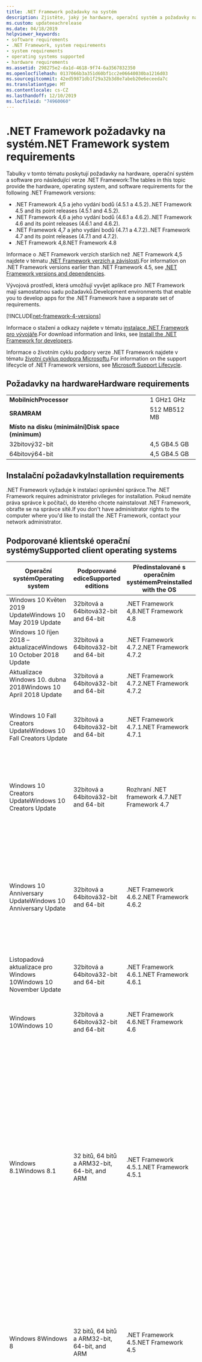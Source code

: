 ```yaml
---
title: .NET Framework požadavky na systém
description: Zjistěte, jaký je hardware, operační systém a požadavky na software pro instalaci .NET Framework 4,5 a novějších verzí.
ms.custom: updateeachrelease
ms.date: 04/18/2019
helpviewer_keywords:
- software requirements
- .NET Framework, system requirements
- system requirements
- operating systems supported
- hardware requirements
ms.assetid: 298275e2-da1d-4618-9f74-6a3567832350
ms.openlocfilehash: 0137066b3a351d60bf1cc2e06640030ba1216d03
ms.sourcegitcommit: 42ed59871db1f29a32b3d8e7abeb20e6eceeda7c
ms.translationtype: MT
ms.contentlocale: cs-CZ
ms.lasthandoff: 12/10/2019
ms.locfileid: "74960060"
---
```

# <a name="net-framework-system-requirements"></a><span data-ttu-id="65a4b-103">.NET Framework požadavky na systém</span><span class="sxs-lookup"><span data-stu-id="65a4b-103">.NET Framework system requirements</span></span>

<span data-ttu-id="65a4b-104">Tabulky v tomto tématu poskytují požadavky na hardware, operační systém a software pro následující verze .NET Framework:</span><span class="sxs-lookup"><span data-stu-id="65a4b-104">The tables in this topic provide the hardware, operating system, and software requirements for the following .NET Framework versions:</span></span>

- <span data-ttu-id="65a4b-105">.NET Framework 4,5 a jeho vydání bodů (4.5.1 a 4.5.2).</span><span class="sxs-lookup"><span data-stu-id="65a4b-105">.NET Framework 4.5 and its point releases (4.5.1 and 4.5.2).</span></span>
- <span data-ttu-id="65a4b-106">.NET Framework 4,6 a jeho vydání bodů (4.6.1 a 4.6.2).</span><span class="sxs-lookup"><span data-stu-id="65a4b-106">.NET Framework 4.6 and its point releases (4.6.1 and 4.6.2).</span></span>
- <span data-ttu-id="65a4b-107">.NET Framework 4,7 a jeho vydání bodů (4.7.1 a 4.7.2).</span><span class="sxs-lookup"><span data-stu-id="65a4b-107">.NET Framework 4.7 and its point releases (4.7.1 and 4.7.2).</span></span>
- <span data-ttu-id="65a4b-108">.NET Framework 4,8</span><span class="sxs-lookup"><span data-stu-id="65a4b-108">.NET Framework 4.8</span></span>

<span data-ttu-id="65a4b-109">Informace o .NET Framework verzích starších než .NET Framework 4,5 najdete v tématu [.NET Framework verzích a závislostí](../migration-guide/versions-and-dependencies.md).</span><span class="sxs-lookup"><span data-stu-id="65a4b-109">For information on .NET Framework versions earlier than .NET Framework 4.5, see [.NET Framework versions and dependencies](../migration-guide/versions-and-dependencies.md).</span></span>

<span data-ttu-id="65a4b-110">Vývojová prostředí, která umožňují vyvíjet aplikace pro .NET Framework mají samostatnou sadu požadavků.</span><span class="sxs-lookup"><span data-stu-id="65a4b-110">Development environments that enable you to develop apps for the .NET Framework have a separate set of requirements.</span></span>

[!INCLUDE[net-framework-4-versions](../../../includes/net-framework-4x-versions.md)]

<span data-ttu-id="65a4b-111">Informace o stažení a odkazy najdete v tématu [instalace .NET Framework pro vývojáře](../install/guide-for-developers.md).</span><span class="sxs-lookup"><span data-stu-id="65a4b-111">For download information and links, see [Install the .NET Framework for developers](../install/guide-for-developers.md).</span></span>

<span data-ttu-id="65a4b-112">Informace o životním cyklu podpory verze .NET Framework najdete v tématu [životní cyklus podpora Microsoftu](https://support.microsoft.com/lifecycle/search?sort=PN&alpha=Microsoft%20.NET%20Framework&Filter=FilterNO).</span><span class="sxs-lookup"><span data-stu-id="65a4b-112">For information on the support lifecycle of .NET Framework versions, see [Microsoft Support Lifecycle](https://support.microsoft.com/lifecycle/search?sort=PN&alpha=Microsoft%20.NET%20Framework&Filter=FilterNO).</span></span>

## <a name="hardware-requirements"></a><span data-ttu-id="65a4b-113">Požadavky na hardware</span><span class="sxs-lookup"><span data-stu-id="65a4b-113">Hardware requirements</span></span>

|                          |        |
| ------------------------ | ------ |
| <span data-ttu-id="65a4b-114">**Mobilních**</span><span class="sxs-lookup"><span data-stu-id="65a4b-114">**Processor**</span></span>            | <span data-ttu-id="65a4b-115">1 GHz</span><span class="sxs-lookup"><span data-stu-id="65a4b-115">1 GHz</span></span>  |
| <span data-ttu-id="65a4b-116">**SRAM**</span><span class="sxs-lookup"><span data-stu-id="65a4b-116">**RAM**</span></span>                  | <span data-ttu-id="65a4b-117">512 MB</span><span class="sxs-lookup"><span data-stu-id="65a4b-117">512 MB</span></span> |
| <span data-ttu-id="65a4b-118">**Místo na disku (minimální)**</span><span class="sxs-lookup"><span data-stu-id="65a4b-118">**Disk space (minimum)**</span></span> |        |
| <span data-ttu-id="65a4b-119">32bitový</span><span class="sxs-lookup"><span data-stu-id="65a4b-119">32-bit</span></span>                   | <span data-ttu-id="65a4b-120">4,5 GB</span><span class="sxs-lookup"><span data-stu-id="65a4b-120">4.5 GB</span></span> |
| <span data-ttu-id="65a4b-121">64bitový</span><span class="sxs-lookup"><span data-stu-id="65a4b-121">64-bit</span></span>                   | <span data-ttu-id="65a4b-122">4,5 GB</span><span class="sxs-lookup"><span data-stu-id="65a4b-122">4.5 GB</span></span> |

## <a name="installation-requirements"></a><span data-ttu-id="65a4b-123">Instalační požadavky</span><span class="sxs-lookup"><span data-stu-id="65a4b-123">Installation requirements</span></span>

<span data-ttu-id="65a4b-124">.NET Framework vyžaduje k instalaci oprávnění správce.</span><span class="sxs-lookup"><span data-stu-id="65a4b-124">The .NET Framework requires administrator privileges for installation.</span></span> <span data-ttu-id="65a4b-125">Pokud nemáte práva správce k počítači, do kterého chcete nainstalovat .NET Framework, obraťte se na správce sítě.</span><span class="sxs-lookup"><span data-stu-id="65a4b-125">If you don't have administrator rights to the computer where you'd like to install the .NET Framework, contact your network administrator.</span></span>

## <a name="supported-client-operating-systems"></a><span data-ttu-id="65a4b-126">Podporované klientské operační systémy</span><span class="sxs-lookup"><span data-stu-id="65a4b-126">Supported client operating systems</span></span>

| <span data-ttu-id="65a4b-127">Operační systém</span><span class="sxs-lookup"><span data-stu-id="65a4b-127">Operating system</span></span> | <span data-ttu-id="65a4b-128">Podporované edice</span><span class="sxs-lookup"><span data-stu-id="65a4b-128">Supported editions</span></span> | <span data-ttu-id="65a4b-129">Předinstalované s operačním systémem</span><span class="sxs-lookup"><span data-stu-id="65a4b-129">Preinstalled with the OS</span></span> | <span data-ttu-id="65a4b-130">Instalovatelné samostatně</span><span class="sxs-lookup"><span data-stu-id="65a4b-130">Installable separately</span></span> |
| ---------------- | ------------------ | ------------------------ | ---------------------- |
| <span data-ttu-id="65a4b-131">Windows 10 Květen 2019 Update</span><span class="sxs-lookup"><span data-stu-id="65a4b-131">Windows 10 May 2019 Update</span></span> | <span data-ttu-id="65a4b-132">32bitová a 64bitová</span><span class="sxs-lookup"><span data-stu-id="65a4b-132">32-bit and 64-bit</span></span> | <span data-ttu-id="65a4b-133">.NET Framework 4,8</span><span class="sxs-lookup"><span data-stu-id="65a4b-133">.NET Framework 4.8</span></span> | -- |
| <span data-ttu-id="65a4b-134">Windows 10 říjen 2018 – aktualizace</span><span class="sxs-lookup"><span data-stu-id="65a4b-134">Windows 10 October 2018 Update</span></span> | <span data-ttu-id="65a4b-135">32bitová a 64bitová</span><span class="sxs-lookup"><span data-stu-id="65a4b-135">32-bit and 64-bit</span></span> | <span data-ttu-id="65a4b-136">.NET Framework 4.7.2</span><span class="sxs-lookup"><span data-stu-id="65a4b-136">.NET Framework 4.7.2</span></span> | <span data-ttu-id="65a4b-137">.NET Framework 4,8</span><span class="sxs-lookup"><span data-stu-id="65a4b-137">.NET Framework 4.8</span></span> |
| <span data-ttu-id="65a4b-138">Aktualizace Windows 10. dubna 2018</span><span class="sxs-lookup"><span data-stu-id="65a4b-138">Windows 10 April 2018 Update</span></span> | <span data-ttu-id="65a4b-139">32bitová a 64bitová</span><span class="sxs-lookup"><span data-stu-id="65a4b-139">32-bit and 64-bit</span></span> | <span data-ttu-id="65a4b-140">.NET Framework 4.7.2</span><span class="sxs-lookup"><span data-stu-id="65a4b-140">.NET Framework 4.7.2</span></span> |<span data-ttu-id="65a4b-141">.NET Framework 4,8</span><span class="sxs-lookup"><span data-stu-id="65a4b-141">.NET Framework 4.8</span></span>|
| <span data-ttu-id="65a4b-142">Windows 10 Fall Creators Update</span><span class="sxs-lookup"><span data-stu-id="65a4b-142">Windows 10 Fall Creators Update</span></span> | <span data-ttu-id="65a4b-143">32bitová a 64bitová</span><span class="sxs-lookup"><span data-stu-id="65a4b-143">32-bit and 64-bit</span></span> | <span data-ttu-id="65a4b-144">.NET Framework 4.7.1</span><span class="sxs-lookup"><span data-stu-id="65a4b-144">.NET Framework 4.7.1</span></span> | <span data-ttu-id="65a4b-145">.NET Framework 4.7.2</span><span class="sxs-lookup"><span data-stu-id="65a4b-145">.NET Framework 4.7.2</span></span><br/><br/><span data-ttu-id="65a4b-146">.NET Framework 4,8</span><span class="sxs-lookup"><span data-stu-id="65a4b-146">.NET Framework 4.8</span></span> |
| <span data-ttu-id="65a4b-147">Windows 10 Creators Update</span><span class="sxs-lookup"><span data-stu-id="65a4b-147">Windows 10 Creators Update</span></span> | <span data-ttu-id="65a4b-148">32bitová a 64bitová</span><span class="sxs-lookup"><span data-stu-id="65a4b-148">32-bit and 64-bit</span></span> | <span data-ttu-id="65a4b-149">Rozhraní .NET framework 4.7</span><span class="sxs-lookup"><span data-stu-id="65a4b-149">.NET Framework 4.7</span></span> | <span data-ttu-id="65a4b-150">.NET Framework 4.7.1</span><span class="sxs-lookup"><span data-stu-id="65a4b-150">.NET Framework 4.7.1</span></span><br/><br/><span data-ttu-id="65a4b-151">.NET Framework 4.7.2</span><span class="sxs-lookup"><span data-stu-id="65a4b-151">.NET Framework 4.7.2</span></span><br/><br/><span data-ttu-id="65a4b-152">.NET Framework 4,8</span><span class="sxs-lookup"><span data-stu-id="65a4b-152">.NET Framework 4.8</span></span> |
| <span data-ttu-id="65a4b-153">Windows 10 Anniversary Update</span><span class="sxs-lookup"><span data-stu-id="65a4b-153">Windows 10 Anniversary Update</span></span> | <span data-ttu-id="65a4b-154">32bitová a 64bitová</span><span class="sxs-lookup"><span data-stu-id="65a4b-154">32-bit and 64-bit</span></span> | <span data-ttu-id="65a4b-155">.NET Framework 4.6.2</span><span class="sxs-lookup"><span data-stu-id="65a4b-155">.NET Framework 4.6.2</span></span> |<span data-ttu-id="65a4b-156">Rozhraní .NET framework 4.7</span><span class="sxs-lookup"><span data-stu-id="65a4b-156">.NET Framework 4.7</span></span><br/><br/><span data-ttu-id="65a4b-157">.NET Framework 4.7.1</span><span class="sxs-lookup"><span data-stu-id="65a4b-157">.NET Framework 4.7.1</span></span><br/><br/><span data-ttu-id="65a4b-158">.NET Framework 4.7.2</span><span class="sxs-lookup"><span data-stu-id="65a4b-158">.NET Framework 4.7.2</span></span><br/><br/><span data-ttu-id="65a4b-159">.NET Framework 4,8</span><span class="sxs-lookup"><span data-stu-id="65a4b-159">.NET Framework 4.8</span></span>  |
| <span data-ttu-id="65a4b-160">Listopadová aktualizace pro Windows 10</span><span class="sxs-lookup"><span data-stu-id="65a4b-160">Windows 10 November Update</span></span> | <span data-ttu-id="65a4b-161">32bitová a 64bitová</span><span class="sxs-lookup"><span data-stu-id="65a4b-161">32-bit and 64-bit</span></span> | <span data-ttu-id="65a4b-162">.NET Framework 4.6.1</span><span class="sxs-lookup"><span data-stu-id="65a4b-162">.NET Framework 4.6.1</span></span> | <span data-ttu-id="65a4b-163">.NET Framework 4.6.2</span><span class="sxs-lookup"><span data-stu-id="65a4b-163">.NET Framework 4.6.2</span></span> |
| <span data-ttu-id="65a4b-164">Windows 10</span><span class="sxs-lookup"><span data-stu-id="65a4b-164">Windows 10</span></span> | <span data-ttu-id="65a4b-165">32bitová a 64bitová</span><span class="sxs-lookup"><span data-stu-id="65a4b-165">32-bit and 64-bit</span></span> | <span data-ttu-id="65a4b-166">.NET Framework 4.6</span><span class="sxs-lookup"><span data-stu-id="65a4b-166">.NET Framework 4.6</span></span> | <span data-ttu-id="65a4b-167">.NET Framework 4.6.1</span><span class="sxs-lookup"><span data-stu-id="65a4b-167">.NET Framework 4.6.1</span></span> <br/><br/> <span data-ttu-id="65a4b-168">.NET Framework 4.6.2</span><span class="sxs-lookup"><span data-stu-id="65a4b-168">.NET Framework 4.6.2</span></span> |
| <span data-ttu-id="65a4b-169">Windows 8.1</span><span class="sxs-lookup"><span data-stu-id="65a4b-169">Windows 8.1</span></span> | <span data-ttu-id="65a4b-170">32 bitů, 64 bitů a ARM</span><span class="sxs-lookup"><span data-stu-id="65a4b-170">32-bit, 64-bit, and ARM</span></span> | <span data-ttu-id="65a4b-171">.NET Framework 4.5.1</span><span class="sxs-lookup"><span data-stu-id="65a4b-171">.NET Framework 4.5.1</span></span> | <span data-ttu-id="65a4b-172">.NET Framework 4.5.2</span><span class="sxs-lookup"><span data-stu-id="65a4b-172">.NET Framework 4.5.2</span></span><br /><br /> <span data-ttu-id="65a4b-173">.NET Framework 4.6</span><span class="sxs-lookup"><span data-stu-id="65a4b-173">.NET Framework 4.6</span></span><br /><br /> <span data-ttu-id="65a4b-174">.NET Framework 4.6.1</span><span class="sxs-lookup"><span data-stu-id="65a4b-174">.NET Framework 4.6.1</span></span><br /><br /> <span data-ttu-id="65a4b-175">.NET Framework 4.6.2</span><span class="sxs-lookup"><span data-stu-id="65a4b-175">.NET Framework 4.6.2</span></span><br /><br /><span data-ttu-id="65a4b-176">Rozhraní .NET framework 4.7</span><span class="sxs-lookup"><span data-stu-id="65a4b-176">.NET Framework 4.7</span></span><br/><br/><span data-ttu-id="65a4b-177">.NET Framework 4.7.1</span><span class="sxs-lookup"><span data-stu-id="65a4b-177">.NET Framework 4.7.1</span></span><br/><br/><span data-ttu-id="65a4b-178">.NET Framework 4.7.2</span><span class="sxs-lookup"><span data-stu-id="65a4b-178">.NET Framework 4.7.2</span></span><br/><br/><span data-ttu-id="65a4b-179">.NET Framework 4,8</span><span class="sxs-lookup"><span data-stu-id="65a4b-179">.NET Framework 4.8</span></span> |
| <span data-ttu-id="65a4b-180">Windows 8</span><span class="sxs-lookup"><span data-stu-id="65a4b-180">Windows 8</span></span> | <span data-ttu-id="65a4b-181">32 bitů, 64 bitů a ARM</span><span class="sxs-lookup"><span data-stu-id="65a4b-181">32-bit, 64-bit, and ARM</span></span> | <span data-ttu-id="65a4b-182">.NET Framework 4.5</span><span class="sxs-lookup"><span data-stu-id="65a4b-182">.NET Framework 4.5</span></span> | <span data-ttu-id="65a4b-183">.NET Framework 4.5.1</span><span class="sxs-lookup"><span data-stu-id="65a4b-183">.NET Framework 4.5.1</span></span><br /><br /><span data-ttu-id="65a4b-184">.NET Framework 4.5.2</span><span class="sxs-lookup"><span data-stu-id="65a4b-184">.NET Framework 4.5.2</span></span><br /><br /> <span data-ttu-id="65a4b-185">.NET Framework 4.6</span><span class="sxs-lookup"><span data-stu-id="65a4b-185">.NET Framework 4.6</span></span><br /><br /> <span data-ttu-id="65a4b-186">.NET Framework 4.6.1</span><span class="sxs-lookup"><span data-stu-id="65a4b-186">.NET Framework 4.6.1</span></span> |
| <span data-ttu-id="65a4b-187">Windows 7 SP1</span><span class="sxs-lookup"><span data-stu-id="65a4b-187">Windows 7 SP1</span></span>|<span data-ttu-id="65a4b-188">32bitová a 64bitová</span><span class="sxs-lookup"><span data-stu-id="65a4b-188">32-bit and 64-bit</span></span> | -- | <span data-ttu-id="65a4b-189">.NET Framework 4</span><span class="sxs-lookup"><span data-stu-id="65a4b-189">.NET Framework 4</span></span><br /><br /> <span data-ttu-id="65a4b-190">.NET Framework 4.5</span><span class="sxs-lookup"><span data-stu-id="65a4b-190">.NET Framework 4.5</span></span><br /><br /> <span data-ttu-id="65a4b-191">.NET Framework 4.5.1</span><span class="sxs-lookup"><span data-stu-id="65a4b-191">.NET Framework 4.5.1</span></span><br /><br /> <span data-ttu-id="65a4b-192">.NET Framework 4.5.2</span><span class="sxs-lookup"><span data-stu-id="65a4b-192">.NET Framework 4.5.2</span></span><br /><br /> <span data-ttu-id="65a4b-193">.NET Framework 4.6</span><span class="sxs-lookup"><span data-stu-id="65a4b-193">.NET Framework 4.6</span></span><br /><br /> <span data-ttu-id="65a4b-194">.NET Framework 4.6.1</span><span class="sxs-lookup"><span data-stu-id="65a4b-194">.NET Framework 4.6.1</span></span><br /><br /> <span data-ttu-id="65a4b-195">.NET Framework 4.6.2</span><span class="sxs-lookup"><span data-stu-id="65a4b-195">.NET Framework 4.6.2</span></span><br /><br /><span data-ttu-id="65a4b-196">Rozhraní .NET framework 4.7</span><span class="sxs-lookup"><span data-stu-id="65a4b-196">.NET Framework 4.7</span></span><br/><br/><span data-ttu-id="65a4b-197">.NET Framework 4.7.1</span><span class="sxs-lookup"><span data-stu-id="65a4b-197">.NET Framework 4.7.1</span></span><br/><br/><span data-ttu-id="65a4b-198">.NET Framework 4.7.2</span><span class="sxs-lookup"><span data-stu-id="65a4b-198">.NET Framework 4.7.2</span></span><br/><br/><span data-ttu-id="65a4b-199">.NET Framework 4,8</span><span class="sxs-lookup"><span data-stu-id="65a4b-199">.NET Framework 4.8</span></span> |
| <span data-ttu-id="65a4b-200">Windows Vista SP2</span><span class="sxs-lookup"><span data-stu-id="65a4b-200">Windows Vista SP2</span></span>|<span data-ttu-id="65a4b-201">32bitová a 64bitová</span><span class="sxs-lookup"><span data-stu-id="65a4b-201">32-bit and 64-bit</span></span> | -- | <span data-ttu-id="65a4b-202">.NET Framework 4</span><span class="sxs-lookup"><span data-stu-id="65a4b-202">.NET Framework 4</span></span><br /><br /> <span data-ttu-id="65a4b-203">.NET Framework 4.5</span><span class="sxs-lookup"><span data-stu-id="65a4b-203">.NET Framework 4.5</span></span><br /><br /> <span data-ttu-id="65a4b-204">.NET Framework 4.5.1</span><span class="sxs-lookup"><span data-stu-id="65a4b-204">.NET Framework 4.5.1</span></span><br /><br /> <span data-ttu-id="65a4b-205">.NET Framework 4.5.2</span><span class="sxs-lookup"><span data-stu-id="65a4b-205">.NET Framework 4.5.2</span></span><br /><br /> <span data-ttu-id="65a4b-206">.NET Framework 4.6</span><span class="sxs-lookup"><span data-stu-id="65a4b-206">.NET Framework 4.6</span></span> |
| <span data-ttu-id="65a4b-207">Windows XP</span><span class="sxs-lookup"><span data-stu-id="65a4b-207">Windows XP</span></span> |<span data-ttu-id="65a4b-208">32bitová a 64bitová</span><span class="sxs-lookup"><span data-stu-id="65a4b-208">32-bit and 64-bit</span></span> | -- | <span data-ttu-id="65a4b-209">.NET Framework 4</span><span class="sxs-lookup"><span data-stu-id="65a4b-209">.NET Framework 4</span></span> |

 <span data-ttu-id="65a4b-210">**Poznámky:**</span><span class="sxs-lookup"><span data-stu-id="65a4b-210">**Notes:**</span></span>

- <span data-ttu-id="65a4b-211">V systémech Windows 7 .NET Framework vyžaduje systém Windows 7 SP1.</span><span class="sxs-lookup"><span data-stu-id="65a4b-211">On Windows 7 systems, the .NET Framework requires Windows 7 SP1.</span></span> <span data-ttu-id="65a4b-212">Pokud jste v systému Windows 7 a ještě jste nenainstalovali aktualizaci Service Pack 1, musíte to provést před instalací .NET Framework.</span><span class="sxs-lookup"><span data-stu-id="65a4b-212">If you're on Windows 7 and haven't yet installed Service Pack 1, you need to do so before installing the .NET Framework.</span></span>

- <span data-ttu-id="65a4b-213">.NET Framework 4,5 se podporuje v Windows Preinstallation Environment (Windows PE).</span><span class="sxs-lookup"><span data-stu-id="65a4b-213">.NET Framework 4.5 is supported on the Windows Preinstallation Environment (Windows PE).</span></span> <span data-ttu-id="65a4b-214">V prostředí Windows PE nejsou podporovány všechny funkce.</span><span class="sxs-lookup"><span data-stu-id="65a4b-214">Not all features are supported on Windows PE.</span></span>

- <span data-ttu-id="65a4b-215">.NET Framework 4 také podporuje platformu IA64.</span><span class="sxs-lookup"><span data-stu-id="65a4b-215">.NET Framework 4 also supports the IA64 platform.</span></span>

- <span data-ttu-id="65a4b-216">U všech platforem doporučujeme upgradovat na nejnovější aktualizaci Service Pack systému Windows a nainstalovat důležité aktualizace, které jsou k dispozici od [web Windows Update](https://support.microsoft.com/help/12373/windows-update-faq) , abyste zajistili nejlepší kompatibilitu a zabezpečení.</span><span class="sxs-lookup"><span data-stu-id="65a4b-216">For all platforms, we recommend that you upgrade to the latest Windows Service Pack and install critical updates available from [Windows Update](https://support.microsoft.com/help/12373/windows-update-faq) to ensure the best compatibility and security.</span></span>

- <span data-ttu-id="65a4b-217">V 64 operačních systémech podporuje .NET Framework rozhraní WOW64 (32-bit Processing v počítači s 64) a | nativní zpracování 64.</span><span class="sxs-lookup"><span data-stu-id="65a4b-217">On 64-bit operating systems, the .NET Framework supports both WOW64 (32-bit processing on a 64-bit machine) and| native 64-bit processing.</span></span>

## <a name="supported-server-operating-systems"></a><span data-ttu-id="65a4b-218">Podporované serverové operační systémy</span><span class="sxs-lookup"><span data-stu-id="65a4b-218">Supported server operating systems</span></span>

| <span data-ttu-id="65a4b-219">Operační systém</span><span class="sxs-lookup"><span data-stu-id="65a4b-219">Operating system</span></span> | <span data-ttu-id="65a4b-220">Podporované edice</span><span class="sxs-lookup"><span data-stu-id="65a4b-220">Supported editions</span></span> | <span data-ttu-id="65a4b-221">Předinstalované s operačním systémem</span><span class="sxs-lookup"><span data-stu-id="65a4b-221">Preinstalled with the OS</span></span> | <span data-ttu-id="65a4b-222">Instalovatelné samostatně</span><span class="sxs-lookup"><span data-stu-id="65a4b-222">Installable separately</span></span> |
| ---------------- | ------------------ | ------------------------ | ---------------------- |
| <span data-ttu-id="65a4b-223">Windows Server. 2019</span><span class="sxs-lookup"><span data-stu-id="65a4b-223">Windows Server 2019</span></span> | <span data-ttu-id="65a4b-224">64bitový</span><span class="sxs-lookup"><span data-stu-id="65a4b-224">64-bit</span></span> | <span data-ttu-id="65a4b-225">.NET Framework 4.7.2</span><span class="sxs-lookup"><span data-stu-id="65a4b-225">.NET Framework 4.7.2</span></span> | <span data-ttu-id="65a4b-226">.NET Framework 4,8</span><span class="sxs-lookup"><span data-stu-id="65a4b-226">.NET Framework 4.8</span></span> |
| <span data-ttu-id="65a4b-227">Windows Server verze 1809</span><span class="sxs-lookup"><span data-stu-id="65a4b-227">Windows Server, version 1809</span></span> | <span data-ttu-id="65a4b-228">64bitový</span><span class="sxs-lookup"><span data-stu-id="65a4b-228">64-bit</span></span> | <span data-ttu-id="65a4b-229">.NET Framework 4.7.2</span><span class="sxs-lookup"><span data-stu-id="65a4b-229">.NET Framework 4.7.2</span></span> | <span data-ttu-id="65a4b-230">.NET Framework 4,8</span><span class="sxs-lookup"><span data-stu-id="65a4b-230">.NET Framework 4.8</span></span> |
| <span data-ttu-id="65a4b-231">Windows Server verze 1803</span><span class="sxs-lookup"><span data-stu-id="65a4b-231">Windows Server, version 1803</span></span> | <span data-ttu-id="65a4b-232">64bitový</span><span class="sxs-lookup"><span data-stu-id="65a4b-232">64-bit</span></span> | <span data-ttu-id="65a4b-233">.NET Framework 4.7.2</span><span class="sxs-lookup"><span data-stu-id="65a4b-233">.NET Framework 4.7.2</span></span> | <span data-ttu-id="65a4b-234">.NET Framework 4,8</span><span class="sxs-lookup"><span data-stu-id="65a4b-234">.NET Framework 4.8</span></span> |
| <span data-ttu-id="65a4b-235">Windows Server, verze 1709</span><span class="sxs-lookup"><span data-stu-id="65a4b-235">Windows Server, version 1709</span></span> | <span data-ttu-id="65a4b-236">64bitový</span><span class="sxs-lookup"><span data-stu-id="65a4b-236">64-bit</span></span> | <span data-ttu-id="65a4b-237">.NET Framework 4.7.1</span><span class="sxs-lookup"><span data-stu-id="65a4b-237">.NET Framework 4.7.1</span></span> | <span data-ttu-id="65a4b-238">.NET Framework 4.7.2</span><span class="sxs-lookup"><span data-stu-id="65a4b-238">.NET Framework 4.7.2</span></span>|
| <span data-ttu-id="65a4b-239">Windows Server 2016</span><span class="sxs-lookup"><span data-stu-id="65a4b-239">Windows Server 2016</span></span> | <span data-ttu-id="65a4b-240">64bitový</span><span class="sxs-lookup"><span data-stu-id="65a4b-240">64-bit</span></span> | <span data-ttu-id="65a4b-241">.NET Framework 4.6.2</span><span class="sxs-lookup"><span data-stu-id="65a4b-241">.NET Framework 4.6.2</span></span> | <span data-ttu-id="65a4b-242">Rozhraní .NET framework 4.7</span><span class="sxs-lookup"><span data-stu-id="65a4b-242">.NET Framework 4.7</span></span><br/><br/> <span data-ttu-id="65a4b-243">.NET Framework 4.7.1</span><span class="sxs-lookup"><span data-stu-id="65a4b-243">.NET Framework 4.7.1</span></span><br/><br/><span data-ttu-id="65a4b-244">.NET Framework 4.7.2</span><span class="sxs-lookup"><span data-stu-id="65a4b-244">.NET Framework 4.7.2</span></span><br/><br/><span data-ttu-id="65a4b-245">.NET Framework 4,8</span><span class="sxs-lookup"><span data-stu-id="65a4b-245">.NET Framework 4.8</span></span> |
| <span data-ttu-id="65a4b-246">Windows Server 2012 R2</span><span class="sxs-lookup"><span data-stu-id="65a4b-246">Windows Server 2012 R2</span></span> | <span data-ttu-id="65a4b-247">64bitový</span><span class="sxs-lookup"><span data-stu-id="65a4b-247">64-bit</span></span> | <span data-ttu-id="65a4b-248">.NET Framework 4.5.1</span><span class="sxs-lookup"><span data-stu-id="65a4b-248">.NET Framework 4.5.1</span></span> | <span data-ttu-id="65a4b-249">.NET Framework 4.5.2</span><span class="sxs-lookup"><span data-stu-id="65a4b-249">.NET Framework 4.5.2</span></span><br /><br /> <span data-ttu-id="65a4b-250">.NET Framework 4.6</span><span class="sxs-lookup"><span data-stu-id="65a4b-250">.NET Framework 4.6</span></span><br /><br /> <span data-ttu-id="65a4b-251">.NET Framework 4.6.1</span><span class="sxs-lookup"><span data-stu-id="65a4b-251">.NET Framework 4.6.1</span></span><br /><br /> <span data-ttu-id="65a4b-252">.NET Framework 4.6.2</span><span class="sxs-lookup"><span data-stu-id="65a4b-252">.NET Framework 4.6.2</span></span><br /><br /><span data-ttu-id="65a4b-253">Rozhraní .NET framework 4.7</span><span class="sxs-lookup"><span data-stu-id="65a4b-253">.NET Framework 4.7</span></span><br/><br/> <span data-ttu-id="65a4b-254">.NET Framework 4.7.1</span><span class="sxs-lookup"><span data-stu-id="65a4b-254">.NET Framework 4.7.1</span></span><br/><br/><span data-ttu-id="65a4b-255">.NET Framework 4.7.2</span><span class="sxs-lookup"><span data-stu-id="65a4b-255">.NET Framework 4.7.2</span></span><br/><br/><span data-ttu-id="65a4b-256">.NET Framework 4,8</span><span class="sxs-lookup"><span data-stu-id="65a4b-256">.NET Framework 4.8</span></span> |
| <span data-ttu-id="65a4b-257">Windows Server 2012 (64-bit Edition)</span><span class="sxs-lookup"><span data-stu-id="65a4b-257">Windows Server 2012 (64-bit edition)</span></span> | <span data-ttu-id="65a4b-258">64bitový</span><span class="sxs-lookup"><span data-stu-id="65a4b-258">64-bit</span></span>| <span data-ttu-id="65a4b-259">.NET Framework 4.5</span><span class="sxs-lookup"><span data-stu-id="65a4b-259">.NET Framework 4.5</span></span> | <span data-ttu-id="65a4b-260">.NET Framework 4.5.1</span><span class="sxs-lookup"><span data-stu-id="65a4b-260">.NET Framework 4.5.1</span></span><br /><br /> <span data-ttu-id="65a4b-261">.NET Framework 4.5.2</span><span class="sxs-lookup"><span data-stu-id="65a4b-261">.NET Framework 4.5.2</span></span><br /><br /> <span data-ttu-id="65a4b-262">.NET Framework 4.6</span><span class="sxs-lookup"><span data-stu-id="65a4b-262">.NET Framework 4.6</span></span><br /><br /> <span data-ttu-id="65a4b-263">.NET Framework 4.6.1</span><span class="sxs-lookup"><span data-stu-id="65a4b-263">.NET Framework 4.6.1</span></span><br /><br /> <span data-ttu-id="65a4b-264">.NET Framework 4.6.2</span><span class="sxs-lookup"><span data-stu-id="65a4b-264">.NET Framework 4.6.2</span></span><br /><br /><span data-ttu-id="65a4b-265">Rozhraní .NET framework 4.7</span><span class="sxs-lookup"><span data-stu-id="65a4b-265">.NET Framework 4.7</span></span><br/><br/><span data-ttu-id="65a4b-266">.NET Framework 4.7.1</span><span class="sxs-lookup"><span data-stu-id="65a4b-266">.NET Framework 4.7.1</span></span><br/><br/><span data-ttu-id="65a4b-267">.NET Framework 4.7.2</span><span class="sxs-lookup"><span data-stu-id="65a4b-267">.NET Framework 4.7.2</span></span><br/><br/><span data-ttu-id="65a4b-268">.NET Framework 4,8</span><span class="sxs-lookup"><span data-stu-id="65a4b-268">.NET Framework 4.8</span></span> |
| <span data-ttu-id="65a4b-269">Windows Server 2008 R2 SP1</span><span class="sxs-lookup"><span data-stu-id="65a4b-269">Windows Server 2008 R2 SP1</span></span>|<span data-ttu-id="65a4b-270">64bitový</span><span class="sxs-lookup"><span data-stu-id="65a4b-270">64-bit</span></span> | -- | <span data-ttu-id="65a4b-271">.NET Framework 4</span><span class="sxs-lookup"><span data-stu-id="65a4b-271">.NET Framework 4</span></span><br /><br /> <span data-ttu-id="65a4b-272">.NET Framework 4.5</span><span class="sxs-lookup"><span data-stu-id="65a4b-272">.NET Framework 4.5</span></span><br /><br /> <span data-ttu-id="65a4b-273">.NET Framework 4.5.1</span><span class="sxs-lookup"><span data-stu-id="65a4b-273">.NET Framework 4.5.1</span></span><br /><br /> <span data-ttu-id="65a4b-274">.NET Framework 4.5.2</span><span class="sxs-lookup"><span data-stu-id="65a4b-274">.NET Framework 4.5.2</span></span><br /><br /> <span data-ttu-id="65a4b-275">.NET Framework 4.6</span><span class="sxs-lookup"><span data-stu-id="65a4b-275">.NET Framework 4.6</span></span><br /><br /> <span data-ttu-id="65a4b-276">.NET Framework 4.6.1</span><span class="sxs-lookup"><span data-stu-id="65a4b-276">.NET Framework 4.6.1</span></span><br /><br /> <span data-ttu-id="65a4b-277">.NET Framework 4.6.2</span><span class="sxs-lookup"><span data-stu-id="65a4b-277">.NET Framework 4.6.2</span></span><br /><br /><span data-ttu-id="65a4b-278">Rozhraní .NET framework 4.7</span><span class="sxs-lookup"><span data-stu-id="65a4b-278">.NET Framework 4.7</span></span><br/><br/><span data-ttu-id="65a4b-279">.NET Framework 4.7.1</span><span class="sxs-lookup"><span data-stu-id="65a4b-279">.NET Framework 4.7.1</span></span><br/><br/><span data-ttu-id="65a4b-280">.NET Framework 4.7.2</span><span class="sxs-lookup"><span data-stu-id="65a4b-280">.NET Framework 4.7.2</span></span><br/><br/><span data-ttu-id="65a4b-281">.NET Framework 4,8</span><span class="sxs-lookup"><span data-stu-id="65a4b-281">.NET Framework 4.8</span></span> |
| <span data-ttu-id="65a4b-282">Windows Server 2008 SP2</span><span class="sxs-lookup"><span data-stu-id="65a4b-282">Windows Server 2008 SP2</span></span>|<span data-ttu-id="65a4b-283">32bitová a 64bitová</span><span class="sxs-lookup"><span data-stu-id="65a4b-283">32-bit and 64-bit</span></span> | -- | <span data-ttu-id="65a4b-284">.NET Framework 4</span><span class="sxs-lookup"><span data-stu-id="65a4b-284">.NET Framework 4</span></span><br /><br /> <span data-ttu-id="65a4b-285">.NET Framework 4.5</span><span class="sxs-lookup"><span data-stu-id="65a4b-285">.NET Framework 4.5</span></span><br /><br /> <span data-ttu-id="65a4b-286">.NET Framework 4.5.1</span><span class="sxs-lookup"><span data-stu-id="65a4b-286">.NET Framework 4.5.1</span></span><br /><br /> <span data-ttu-id="65a4b-287">.NET Framework 4.5.2</span><span class="sxs-lookup"><span data-stu-id="65a4b-287">.NET Framework 4.5.2</span></span><br /><br /> <span data-ttu-id="65a4b-288">.NET Framework 4.6</span><span class="sxs-lookup"><span data-stu-id="65a4b-288">.NET Framework 4.6</span></span> |

 <span data-ttu-id="65a4b-289">**Poznámky:**</span><span class="sxs-lookup"><span data-stu-id="65a4b-289">**Notes:**</span></span>

- <span data-ttu-id="65a4b-290">Windows Server 2012 zahrnuje .NET Framework 4,5, takže ho nemusíte instalovat samostatně.</span><span class="sxs-lookup"><span data-stu-id="65a4b-290">Windows Server 2012 includes .NET Framework 4.5, so you don't have to install it separately.</span></span> <span data-ttu-id="65a4b-291">Podobně [!INCLUDE[winblue_server_2](../../../includes/winblue-server-2-md.md)] zahrnuje .NET Framework 4.5.1.</span><span class="sxs-lookup"><span data-stu-id="65a4b-291">Similarly, [!INCLUDE[winblue_server_2](../../../includes/winblue-server-2-md.md)] includes .NET Framework 4.5.1.</span></span>

- <span data-ttu-id="65a4b-292">.NET Framework má omezené podpory pro roli jádra serveru s Windows Serverem 2008 R2 SP1 nebo novějším.</span><span class="sxs-lookup"><span data-stu-id="65a4b-292">The .NET Framework has limited support for the Server Core Role with Windows Server 2008 R2 SP1 or later.</span></span> <span data-ttu-id="65a4b-293">Seznam nepodporovaných rozhraní API najdete v tématu [funkce jádra serveru .NET](https://docs.microsoft.com/previous-versions//dd745015(v=vs.85)) .</span><span class="sxs-lookup"><span data-stu-id="65a4b-293">See [Server Core .NET Functionality](https://docs.microsoft.com/previous-versions//dd745015(v=vs.85)) for a list of unsupported APIs.</span></span>

- <span data-ttu-id="65a4b-294">.NET Framework není podporován v systémech Windows Server 2008 R2 pro počítače s procesorem Itanium.</span><span class="sxs-lookup"><span data-stu-id="65a4b-294">The .NET Framework isn't supported on Windows Server 2008 R2 for Itanium-Based Systems.</span></span>

- <span data-ttu-id="65a4b-295">V systému Windows Server 2008 SP2 není .NET Framework v roli jádro serveru podporováno.</span><span class="sxs-lookup"><span data-stu-id="65a4b-295">On Windows Server 2008 SP2, the .NET Framework is not supported in the Server Core Role.</span></span>

- <span data-ttu-id="65a4b-296">U všech platforem doporučujeme upgradovat na nejnovější aktualizaci Service Pack systému Windows a důležité aktualizace, které jsou dostupné z [web Windows Update](https://support.microsoft.com/help/12373/windows-update-faq) , abyste zajistili nejlepší kompatibilitu a zabezpečení.</span><span class="sxs-lookup"><span data-stu-id="65a4b-296">For all platforms, we recommend that you upgrade to the latest Windows Service Pack and critical updates available from [Windows Update](https://support.microsoft.com/help/12373/windows-update-faq) to ensure the best compatibility and security.</span></span> <span data-ttu-id="65a4b-297">U některých operačních systémů může být požadována instalace nejnovější aktualizace Service Pack pro systém Windows.</span><span class="sxs-lookup"><span data-stu-id="65a4b-297">Installation of the latest Windows Service Pack may be required on some operating systems.</span></span>

- <span data-ttu-id="65a4b-298">Na 64bitových operačních systémech rozhraní .NET Framework podporuje obě WOW64 (32bitové zpracování na 64bitovém počítači) a nativní 64bitové zpracování.</span><span class="sxs-lookup"><span data-stu-id="65a4b-298">On 64-bit operating systems, the .NET Framework supports both WOW64 (32-bit processing on a 64-bit machine) and native 64-bit processing.</span></span>

## <a name="see-also"></a><span data-ttu-id="65a4b-299">Viz také:</span><span class="sxs-lookup"><span data-stu-id="65a4b-299">See also</span></span>

- [<span data-ttu-id="65a4b-300">Průvodce instalací</span><span class="sxs-lookup"><span data-stu-id="65a4b-300">Installation Guide</span></span>](../install/index.md)
- [<span data-ttu-id="65a4b-301">Začínáme</span><span class="sxs-lookup"><span data-stu-id="65a4b-301">Getting Started</span></span>](index.md)
- [<span data-ttu-id="65a4b-302">Řešení potíží se zablokovanými instalacemi a odinstalacemi rozhraní .NET Framework</span><span class="sxs-lookup"><span data-stu-id="65a4b-302">Troubleshoot blocked .NET Framework installations and uninstallations</span></span>](../install/troubleshoot-blocked-installations-and-uninstallations.md)
